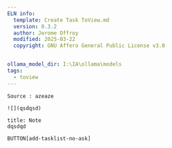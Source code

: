 ```yaml
---
ELN info:
  template: Create Task ToView.md
  version: 0.3.2
  author: Jerome Offroy
  modified: 2025-03-22
  copyright: GNU Affero General Public License v3.0


ollama_model_dir: I:\IA\ollama\models
tags:
  - toview
---
```

````ad-tip
Source : azeaze

![](qsdqsd)
````

````ad-note
title: Note
dqsdqd

````



`BUTTON[add-tasklist-no-ask]`


